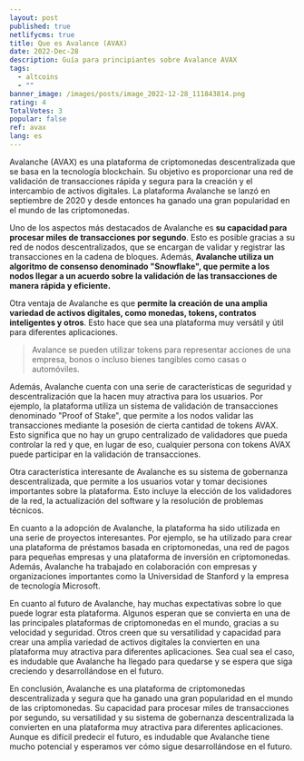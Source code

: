 ```yaml
---
layout: post
published: true
netlifycms: true
title: Que es Avalance (AVAX)
date: 2022-Dec-28
description: Guía para principiantes sobre Avalance AVAX
tags:
  - altcoins
  - ""
banner_image: /images/posts/image_2022-12-28_111843814.png
rating: 4
TotalVotes: 3
popular: false
ref: avax
lang: es
---
```

Avalanche (AVAX) es una plataforma de criptomonedas descentralizada que se basa en la tecnología blockchain. Su objetivo es proporcionar una red de validación de transacciones rápida y segura para la creación y el intercambio de activos digitales. La plataforma Avalanche se lanzó en septiembre de 2020 y desde entonces ha ganado una gran popularidad en el mundo de las criptomonedas.

Uno de los aspectos más destacados de Avalanche es **su capacidad para procesar miles de transacciones por segundo**. Esto es posible gracias a su red de nodos descentralizados, que se encargan de validar y registrar las transacciones en la cadena de bloques. Además, **Avalanche utiliza un algoritmo de consenso denominado "Snowflake", que permite a los nodos llegar a un acuerdo sobre la validación de las transacciones de manera rápida y eficiente.**

Otra ventaja de Avalanche es que **permite la creación de una amplia variedad de activos digitales, como monedas, tokens, contratos inteligentes y otros**. Esto hace que sea una plataforma muy versátil y útil para diferentes aplicaciones.

> Avalance se pueden utilizar tokens para representar acciones de una empresa, bonos o incluso bienes tangibles como casas o automóviles.

Además, Avalanche cuenta con una serie de características de seguridad y descentralización que la hacen muy atractiva para los usuarios. Por ejemplo, la plataforma utiliza un sistema de validación de transacciones denominado "Proof of Stake", que permite a los nodos validar las transacciones mediante la posesión de cierta cantidad de tokens AVAX. Esto significa que no hay un grupo centralizado de validadores que pueda controlar la red y que, en lugar de eso, cualquier persona con tokens AVAX puede participar en la validación de transacciones.

Otra característica interesante de Avalanche es su sistema de gobernanza descentralizada, que permite a los usuarios votar y tomar decisiones importantes sobre la plataforma. Esto incluye la elección de los validadores de la red, la actualización del software y la resolución de problemas técnicos.

En cuanto a la adopción de Avalanche, la plataforma ha sido utilizada en una serie de proyectos interesantes. Por ejemplo, se ha utilizado para crear una plataforma de préstamos basada en criptomonedas, una red de pagos para pequeñas empresas y una plataforma de inversión en criptomonedas. Además, Avalanche ha trabajado en colaboración con empresas y organizaciones importantes como la Universidad de Stanford y la empresa de tecnología Microsoft.

En cuanto al futuro de Avalanche, hay muchas expectativas sobre lo que puede lograr esta plataforma. Algunos esperan que se convierta en una de las principales plataformas de criptomonedas en el mundo, gracias a su velocidad y seguridad. Otros creen que su versatilidad y capacidad para crear una amplia variedad de activos digitales la convierten en una plataforma muy atractiva para diferentes aplicaciones. Sea cual sea el caso, es indudable que Avalanche ha llegado para quedarse y se espera que siga creciendo y desarrollándose en el futuro.

En conclusión, Avalanche es una plataforma de criptomonedas descentralizada y segura que ha ganado una gran popularidad en el mundo de las criptomonedas. Su capacidad para procesar miles de transacciones por segundo, su versatilidad y su sistema de gobernanza descentralizada la convierten en una plataforma muy atractiva para diferentes aplicaciones. Aunque es difícil predecir el futuro, es indudable que Avalanche tiene mucho potencial y esperamos ver cómo sigue desarrollándose en el futuro.